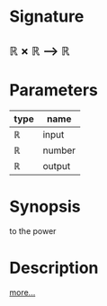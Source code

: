 # Signature
## ℝ × ℝ ⟶ ℝ

# Parameters

| type | name |
|------|------|
|ℝ|input|
|ℝ|number|
|ℝ|output|

# Synopsis
to the power

# Description

[more...](https://en.wikipedia.org/wiki/Exponentiation)